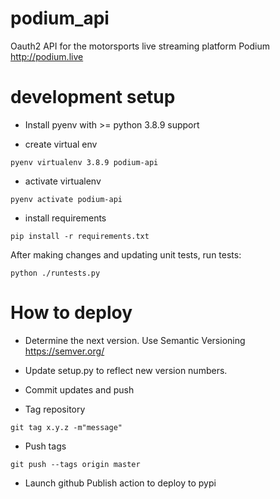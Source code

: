 # podium_api
Oauth2 API for the motorsports live streaming platform Podium http://podium.live

# development setup
* Install pyenv with >= python 3.8.9 support

* create virtual env
```
pyenv virtualenv 3.8.9 podium-api
```

* activate virtualenv
```
pyenv activate podium-api
```

* install requirements
```
pip install -r requirements.txt
```


After making changes and updating unit tests, run tests:
```
python ./runtests.py
```

# How to deploy

* Determine the next version. Use Semantic Versioning https://semver.org/

* Update setup.py to reflect new version numbers. 

* Commit updates and push

* Tag repository

```
git tag x.y.z -m"message"
```

* Push tags

```
git push --tags origin master
```

* Launch github Publish action to deploy to pypi

